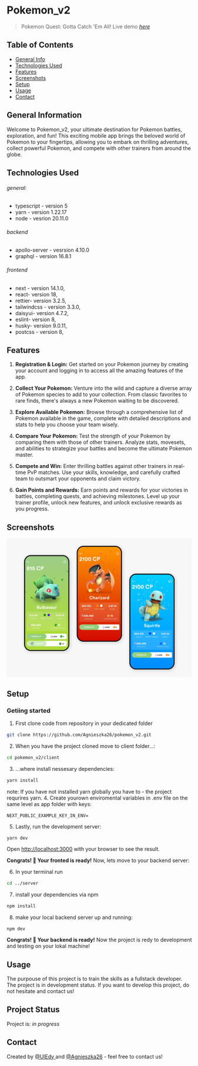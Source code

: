 # Pokemon_v2
> Pokemon Quest: Gotta Catch 'Em All!
> Live demo [_here_](hhttps://pokemon-v2-agnieszka26.vercel.app/) 


## Table of Contents
* [General Info](#general-information)
* [Technologies Used](#technologies-used)
* [Features](#features)
* [Screenshots](#screenshots)
* [Setup](#setup)
* [Usage](#usage)
* [Contact](#contact)


## General Information
Welcome to Pokemon_v2, your ultimate destination for Pokemon battles, exploration, and fun! This exciting mobile app brings the beloved world of Pokemon to your fingertips, allowing you to embark on thrilling adventures, collect powerful Pokemon, and compete with other trainers from around the globe.


## Technologies Used
###### general: 
- typescript  - version 5
- yarn - version 1.22.17
- node - vesrion 20.11.0
###### backend
- apollo-server - vesrsion 4.10.0
- graphql - version 16.8.1
###### frontend 
- next - version  14.1.0,
- react- version  18,
- rettier- version 3.2.5,
- tailwindcss - version 3.3.0,
- daisyui- version 4.7.2,
- eslint- version  8,
- husky- version  9.0.11,
- postcss - version 8,


## Features
1. **Registration & Login:** Get started on your Pokemon journey by creating your account and logging in to access all the amazing features of the app.

2. **Collect Your Pokemon:** Venture into the wild and capture a diverse array of Pokemon species to add to your collection. From classic favorites to rare finds, there's always a new Pokemon waiting to be discovered.

3. **Explore Available Pokemon:** Browse through a comprehensive list of Pokemon available in the game, complete with detailed descriptions and stats to help you choose your team wisely.

4. **Compare Your Pokemon:** Test the strength of your Pokemon by comparing them with those of other trainers. Analyze stats, movesets, and abilities to strategize your battles and become the ultimate Pokemon master.

5. **Compete and Win:** Enter thrilling battles against other trainers in real-time PvP matches. Use your skills, knowledge, and carefully crafted team to outsmart your opponents and claim victory.

6. **Gain Points and Rewards:** Earn points and rewards for your victories in battles, completing quests, and achieving milestones. Level up your trainer profile, unlock new features, and unlock exclusive rewards as you progress.


## Screenshots
![Example screenshot](./inspirancje1.jpg)
<!-- If you have screenshots you'd like to share, include them here. -->


## Setup
### Getiing started
1. First clone code from repository in your dedicated folder
```bash
git clone https://github.com/Agnieszka26/pokemon_v2.git
```
2. When you have the project cloned move to client folder...:
```bash
cd pokemon_v2/client
```
3. ...where install nessesary dependencies:
```bash
yarn install
```
note: If you have not installed yarn globally you have to - the project requrires yarn.
4. Create yourown enviromental variables in .env file on the same level as app folder with keys: 
```
NEXT_PUBLIC_EXAMPLE_KEY_IN_ENV= 
```
5. Lastly, run the development server:

```bash
yarn dev
```
Open [http://localhost:3000](http://localhost:3000) with your browser to see the result.

**Congrats! 🚀 Your fronted is ready!**
Now, lets move to your backend server:

6. In your terminal run
```bash
cd ../server
```
7. install your dependencies via npm
```bash
npm install
```
8. make your local backend server up and running:
```
npm dev
```
**Congrats! 🚀 Your backend is ready!** 
Now the project is redy to development and testing on your lokal machine!
<!--@todo: When be and fr will be connected update this-->



## Usage
The purpouse of this project is to train the skills as a fullstack developer. The project is in development status. If you want to develop this project, do not hesitate and contact us!


## Project Status
Project is: _in progress_ 

## Contact
Created by [@UlEdy ](https://github.com/UlEdy) and [@Agnieszka26](https://github.com/Agnieszka26) - feel free to contact us!


<!-- Optional -->
<!-- ## License -->
<!-- This project is open source and available under the [... License](). -->

<!-- You don't have to include all sections - just the one's relevant to your project -->